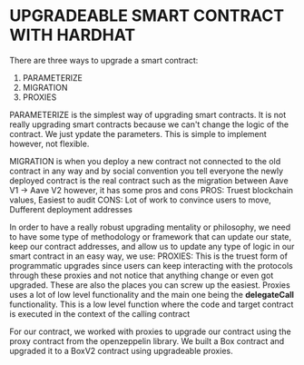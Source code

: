 # UPGRADEABLE SMART CONTRACT WITH HARDHAT

There are three ways to upgrade a smart contract:
1. PARAMETERIZE
2. MIGRATION
3. PROXIES

PARAMETERIZE is the simplest way of upgrading smart contracts. It is not really upgrading smart contracts because we can't change the logic of the contract. We just ypdate the parameters. This is simple to implement however, not flexible.

MIGRATION is when you deploy a new contract not connected to the old contract in any way and by social convention you tell everyone the newly deployed contract is the real contract such as the migration between Aave V1 -> Aave V2 however, it has some pros and cons 
PROS: Truest blockchain values, Easiest to audit
CONS: Lot of work to convince users to move, Dufferent deployment addresses

In order to have a really robust upgrading mentality or philosophy, we need to have some type of methodology or framework that can update our state, keep our contract addresses, and allow us to update any type of logic in our smart contract in an easy way, we use:
PROXIES: This is the truest form of programmatic upgrades since users can keep interacting with the protocols through these proxies and not notice that anything change or even got upgraded. These are also the places you can screw up the easiest. Proxies uses a lot of low level functionality and the main one being the <b>delegateCall</b> functionality. This is a low level function where the code and target contract is executed in the context of the calling contract

For our contract, we worked with proxies to upgrade our contract using the proxy contract from the openzeppelin library. We built a Box contract and upgraded it to a BoxV2 contract using upgradeable proxies.